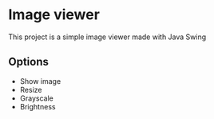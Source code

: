 # Image viewer
This project is a simple image viewer made with Java Swing
## Options
- Show image
- Resize
- Grayscale
- Brightness
